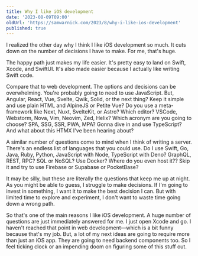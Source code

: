 ```yaml
---
title: Why I like iOS development
date: '2023-08-09T09:00'
oldUrl: 'https://samwarnick.com/2023/8/why-i-like-ios-development'
published: true
---
```


I realized the other day why I think I like iOS development so much. It cuts down on the number of decisions I have to make. For me, that's huge.

The happy path just makes my life easier. It's pretty easy to land on Swift, Xcode, and SwiftUI. It's also made easier because I actually like writing Swift code.

Compare that to web development. The options and decisions can be overwhelming. You're probably going to need to use JavaScript. But, Angular, React, Vue, Svelte, Qwik, Solid, or the next thing? Keep it simple and use plain HTML and AlpineJS or Petite Vue? Do you use a meta-framework like Next, Nuxt, SvelteKit, or Astro? Which editor? VSCode, Webstorm, Nova, Vim, Neovim, Zed, Helix? Which acronym are you going to choose? SPA, SSG, SSR, PWA, MPA? Gonna dive in and use TypeScript? And what about this HTMX I've been hearing about?

A similar number of questions come to mind when I think of writing a server. There's an endless list of languages that you could use. Do I use Swift, Go, Java, Ruby, Python, JavaScript with Node, TypeScript with Deno? GraphQL, REST, RPC? SQL or NoSQL? Use Docker? Where do you even host it?? Skip it and try to use Firebase or Supabase or PocketBase?

It may be silly, but these are literally the questions that keep me up at night. As you might be able to guess, I struggle to make decisions. If I'm going to invest in something, I want it to make the best decision I can. But with limited time to explore and experiment, I don't want to waste time going down a wrong path.

So that's one of the main reasons I like iOS development. A huge number of questions are just immediately answered for me. I just open Xcode and go. I haven't reached that point in web development—which is a bit funny because that's my job. But, a lot of my next ideas are going to require more than just an iOS app. They are going to need backend components too. So I feel ticking clock or an impending doom on figuring some of this stuff out.

